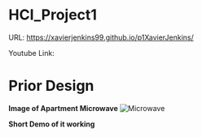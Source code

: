 # HCI_Project1

URL: https://xavierjenkins99.github.io/p1XavierJenkins/

Youtube Link:

# Prior Design

**Image of Apartment Microwave**
![Microwave](https://github.com/xavierjenkins99/p1XavierJenkins/blob/main/ApartmentMicrowave.jpg)

**Short Demo of it working**


